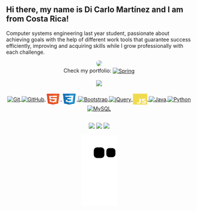 ## Hi there, my name is Di Carlo Martínez and I am from Costa Rica!
<p>Computer systems engineering last year student, passionate about achieving goals with the help of different work tools that guarantee success efficiently, improving and acquiring skills while I grow professionally with each challenge.</p>
<div align="center">
 <img  style="border-radius:50%" width="200px" src="https://avatars.githubusercontent.com/u/58798908?v=4"/>
  
  <div>
    Check my portfolio:
<a color="white" href="https://dicarlomtz.github.io/dicarlomtzweb/"  ><img align="center" alt="Spring" height="30" width="40" src="https://icongr.am/jam/arrow-square-up-right-f.svg?size=148&color=0c0404"> </a>
    
  </div>
 </div>
 
<br>

<div align="center">
  <a href="https://github.com/dicarlomtz">
 
  <img height="180em" src="https://github-readme-stats.vercel.app/api/top-langs/?username=dicarlomtz&layout=compact&langs_count=7&theme=dracula"/>
</div>
<div align="center" style="display: inline_block"><br>
  <img align="center" alt="Git" height="30" width="40" src="https://icongr.am/devicon/git-original.svg?size=128&color=currentColor">
   <img align="center" alt="GitHub" height="30" width="40" src="https://icongr.am/devicon/github-original-wordmark.svg?size=128&color=currentColor">
  <img align="center" alt="HTML" height="30" width="40" src="https://raw.githubusercontent.com/devicons/devicon/master/icons/html5/html5-original.svg">
  <img align="center" alt="CSS" height="30" width="40" src="https://raw.githubusercontent.com/devicons/devicon/master/icons/css3/css3-original.svg">
   <img align="center" alt="Bootstrap" height="30" width="40" src="https://icongr.am/devicon/bootstrap-plain-wordmark.svg?size=148&color=0c0404">
   <img align="center" alt="jQuery" height="30" width="40" src="https://icongr.am/devicon/jquery-original-wordmark.svg?size=128&color=currentColor">
    <img align="center" alt="Js" height="30" width="40" src="https://raw.githubusercontent.com/devicons/devicon/master/icons/javascript/javascript-plain.svg">
   <img align="center" alt="Java" height="30" width="40" src="https://icongr.am/devicon/java-original.svg?size=148&color=0c0404">
  <img align="center" alt="Python" height="30" width="40" src="https://icongr.am/devicon/python-original.svg?size=128&color=currentColor">
 <img align="center" alt="MySQL" height="30" width="40" src="https://icongr.am/devicon/mysql-original.svg?size=148&color=0c0404">
  

</div>
  
  ##
 
<div align="center"> 
  <a href="https://twitter.com/dicarlomtz" target="_blank"><img src="https://icongr.am/devicon/twitter-original.svg?size=128&color=currentColor" target="_blank"></a>
  <a href = "mailto:dicarlomtz@gmail.com"><img src="https://img.shields.io/badge/-Gmail-%23333?style=for-the-badge&logo=gmail&logoColor=white" target="_blank"></a>
  <a href="https://www.linkedin.com/in/dicarlomtz" target="_blank"><img src="https://img.shields.io/badge/-LinkedIn-%230077B5?style=for-the-badge&logo=linkedin&logoColor=white" target="_blank"></a> 
 
  ![Snake animation](https://github.com/rafaballerini/rafaballerini/blob/output/github-contribution-grid-snake.svg)
 
</div>
